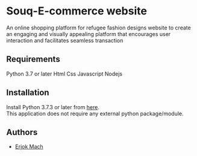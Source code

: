 # Souq-E-commerce website
An online shopping platform for refugee fashion designs
website to create an engaging and visually appealing platform that encourages user interaction and facilitates seamless transaction

## Requirements
Python 3.7 or later
Html
Css
Javascript
Nodejs

## Installation
Install Python 3.7.3 or later from [here](https://www.python.org/downloads/).\
This application does not require any external python package/module.

## Authors

- [Erjok Mach](https://github.com/Erjok2022)

